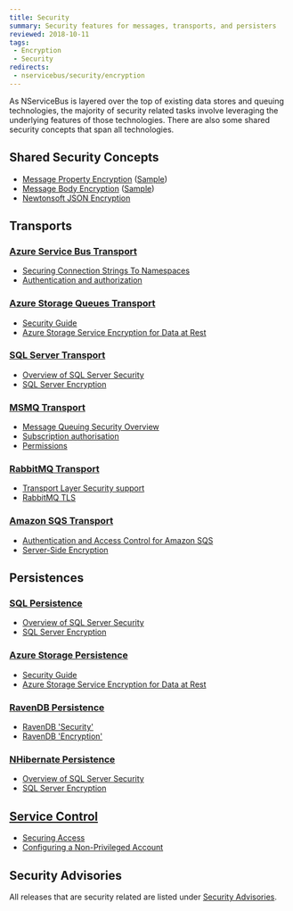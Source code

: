 ```yaml
---
title: Security
summary: Security features for messages, transports, and persisters
reviewed: 2018-10-11
tags:
 - Encryption
 - Security
redirects:
 - nservicebus/security/encryption
---
```


As NServiceBus is layered over the top of existing data stores and queuing technologies, the majority of security related tasks involve leveraging the underlying features of those technologies. There are also some shared security concepts that span all technologies.


## Shared Security Concepts

 * [Message Property Encryption](/nservicebus/security/property-encryption.md) ([Sample](/samples/encryption/basic-encryption/))
 * [Message Body Encryption](/nservicebus/security/body-encryption.md) ([Sample](/samples/encryption/message-body-encryption/))
 * [Newtonsoft JSON Encryption](/samples/encryption/newtonsoft-json-encryption/)


## Transports


### [Azure Service Bus Transport](/transports/azure-service-bus/)

 * [Securing Connection Strings To Namespaces](/transports/azure-service-bus/securing-connection-strings.md)
 * [Authentication and authorization](https://docs.microsoft.com/en-us/azure/service-bus-messaging/service-bus-authentication-and-authorization)


### [Azure Storage Queues Transport](/transports/azure-storage-queues/)

 * [Security Guide](https://docs.microsoft.com/en-us/azure/storage/storage-security-guide)
 * [Azure Storage Service Encryption for Data at Rest](https://docs.microsoft.com/en-us/azure/storage/storage-service-encryption)


### [SQL Server Transport](/transports/sql/)

 * [Overview of SQL Server Security](https://docs.microsoft.com/en-us/dotnet/framework/data/adonet/sql/overview-of-sql-server-security)
 * [SQL Server Encryption](https://docs.microsoft.com/en-us/sql/relational-databases/security/encryption/sql-server-encryption)


### [MSMQ Transport](/transports/msmq/)

 * [Message Queuing Security Overview](https://technet.microsoft.com/en-us/library/cc771268.aspx)
 * [Subscription authorisation](/transports/msmq/subscription-authorisation.md)
 * [Permissions](/transports/msmq/#permissions)


### [RabbitMQ Transport](/transports/rabbitmq/)

 * [Transport Layer Security support](/transports/rabbitmq/connection-settings.md#transport-layer-security-support)
 * [RabbitMQ TLS](http://www.rabbitmq.com/ssl.html)


### [Amazon SQS Transport](/transports/sqs/)

 * [Authentication and Access Control for Amazon SQS](http://docs.aws.amazon.com/AWSSimpleQueueService/latest/SQSDeveloperGuide/sqs-authentication-and-access-control.html)
 * [Server-Side Encryption](http://docs.aws.amazon.com/AWSSimpleQueueService/latest/SQSDeveloperGuide/sqs-server-side-encryption.html)


## Persistences


### [SQL Persistence](/persistence/sql/)

 * [Overview of SQL Server Security](https://docs.microsoft.com/en-us/dotnet/framework/data/adonet/sql/overview-of-sql-server-security)
 * [SQL Server Encryption](https://docs.microsoft.com/en-us/sql/relational-databases/security/encryption/sql-server-encryption)


### [Azure Storage Persistence](/persistence/azure-storage/)

 * [Security Guide](https://docs.microsoft.com/en-us/azure/storage/storage-security-guide)
 * [Azure Storage Service Encryption for Data at Rest](https://docs.microsoft.com/en-us/azure/storage/storage-service-encryption)


### [RavenDB Persistence](/persistence/ravendb/)

 * [RavenDB 'Security'](https://ravendb.net/docs/search/latest/csharp?searchTerm=security)
 * [RavenDB 'Encryption'](https://ravendb.net/docs/search/latest/csharp?searchTerm=encryption)


### [NHibernate Persistence](/persistence/nhibernate/)

 * [Overview of SQL Server Security](https://docs.microsoft.com/en-us/dotnet/framework/data/adonet/sql/overview-of-sql-server-security)
 * [SQL Server Encryption](https://docs.microsoft.com/en-us/sql/relational-databases/security/encryption/sql-server-encryption)


## [Service Control](/servicecontrol/)

 * [Securing Access](/servicecontrol/securing-servicecontrol.md)
 * [Configuring a Non-Privileged Account](/servicecontrol/configure-non-privileged-service-account.md)


## Security Advisories

All releases that are security related are listed under [Security Advisories](/security-advisories/).

